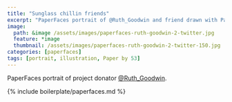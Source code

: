 ```yaml
---
title: "Sunglass chillin friends"
excerpt: "PaperFaces portrait of @Ruth_Goodwin and friend drawn with Paper by 53 on an iPad."
image: 
  path: &image /assets/images/paperfaces-ruth-goodwin-2-twitter.jpg 
  feature: *image
  thumbnail: /assets/images/paperfaces-ruth-goodwin-2-twitter-150.jpg
categories: [paperfaces]
tags: [portrait, illustration, Paper by 53]
---
```


PaperFaces portrait of project donator [@Ruth_Goodwin](https://twitter.com/Ruth_Goodwin).

{% include boilerplate/paperfaces.md %}
